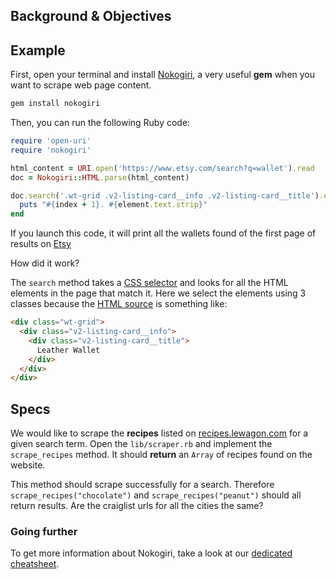 ## Background & Objectives

## Example

First, open your terminal and install [Nokogiri](http://www.nokogiri.org/), a very useful **gem** when you want to scrape web page content.

```bash
gem install nokogiri
```

Then, you can run the following Ruby code:

```ruby
require 'open-uri'
require 'nokogiri'

html_content = URI.open('https://www.etsy.com/search?q=wallet').read
doc = Nokogiri::HTML.parse(html_content)

doc.search('.wt-grid .v2-listing-card__info .v2-listing-card__title').each_with_index do |element, index|
  puts "#{index + 1}. #{element.text.strip}"
end
```

If you launch this code, it will print all the wallets found of the first page of results on [Etsy](https://www.etsy.com/search?q=wallet)

How did it work?

The `search` method takes a [CSS selector](https://developer.mozilla.org/en-US/docs/Web/Guide/CSS/Getting_started/Selectors) and looks for all the HTML elements in the page that match it. Here we select the elements using 3 classes because the [HTML source](https://support.mozilla.org/en-US/questions/873324) is something like:

```html
<div class="wt-grid">
  <div class="v2-listing-card__info">
    <div class="v2-listing-card__title">
      Leather Wallet
    </div>
  </div>
</div>
```

## Specs

We would like to scrape the **recipes** listed on [recipes.lewagon.com](https://recipes.lewagon.com/) for a given search term. Open the `lib/scraper.rb` and implement the `scrape_recipes` method. It should **return** an `Array` of recipes found on the website.

This method should scrape successfully for a search. Therefore `scrape_recipes("chocolate")` and `scrape_recipes("peanut")` should all return results. Are the craiglist urls for all the cities the same?

### Going further

To get more information about Nokogiri, take a look at our [dedicated cheatsheet](https://kitt.lewagon.com/knowledge/cheatsheets/nokogiri).

